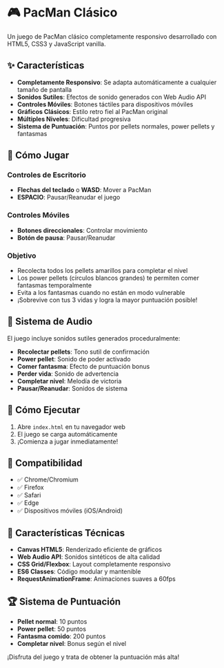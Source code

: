 # 🎮 PacMan Clásico

Un juego de PacMan clásico completamente responsivo desarrollado con HTML5, CSS3 y JavaScript vanilla.

## ✨ Características

- **Completamente Responsivo**: Se adapta automáticamente a cualquier tamaño de pantalla
- **Sonidos Sutiles**: Efectos de sonido generados con Web Audio API
- **Controles Móviles**: Botones táctiles para dispositivos móviles
- **Gráficos Clásicos**: Estilo retro fiel al PacMan original
- **Múltiples Niveles**: Dificultad progresiva
- **Sistema de Puntuación**: Puntos por pellets normales, power pellets y fantasmas

## 🎯 Cómo Jugar

### Controles de Escritorio
- **Flechas del teclado** o **WASD**: Mover a PacMan
- **ESPACIO**: Pausar/Reanudar el juego

### Controles Móviles
- **Botones direccionales**: Controlar movimiento
- **Botón de pausa**: Pausar/Reanudar

### Objetivo
- Recolecta todos los pellets amarillos para completar el nivel
- Los power pellets (círculos blancos grandes) te permiten comer fantasmas temporalmente
- Evita a los fantasmas cuando no están en modo vulnerable
- ¡Sobrevive con tus 3 vidas y logra la mayor puntuación posible!

## 🎵 Sistema de Audio

El juego incluye sonidos sutiles generados proceduralmente:
- **Recolectar pellets**: Tono sutil de confirmación
- **Power pellet**: Sonido de poder activado
- **Comer fantasma**: Efecto de puntuación bonus
- **Perder vida**: Sonido de advertencia
- **Completar nivel**: Melodía de victoria
- **Pausar/Reanudar**: Sonidos de sistema

## 🚀 Cómo Ejecutar

1. Abre `index.html` en tu navegador web
2. El juego se carga automáticamente
3. ¡Comienza a jugar inmediatamente!

## 📱 Compatibilidad

- ✅ Chrome/Chromium
- ✅ Firefox
- ✅ Safari
- ✅ Edge
- ✅ Dispositivos móviles (iOS/Android)

## 🎨 Características Técnicas

- **Canvas HTML5**: Renderizado eficiente de gráficos
- **Web Audio API**: Sonidos sintéticos de alta calidad
- **CSS Grid/Flexbox**: Layout completamente responsivo
- **ES6 Classes**: Código modular y mantenible
- **RequestAnimationFrame**: Animaciones suaves a 60fps

## 🏆 Sistema de Puntuación

- **Pellet normal**: 10 puntos
- **Power pellet**: 50 puntos
- **Fantasma comido**: 200 puntos
- **Completar nivel**: Bonus según el nivel

¡Disfruta del juego y trata de obtener la puntuación más alta! 